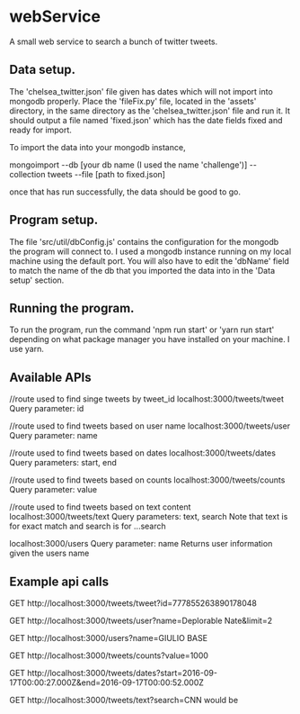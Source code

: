 # webService
A small web service to search a bunch of twitter tweets.

## Data setup.
The 'chelsea_twitter.json' file given has dates which will not import into mongodb properly.
Place the 'fileFix.py' file, located in the 'assets' directory, in the same directory as the
'chelsea_twitter.json' file and run it.
It should output a file named 'fixed.json' which has the date fields fixed and ready for import.

To import the data into your mongodb instance,

mongoimport --db [your db name (I used the name 'challenge')] --collection tweets --file [path to fixed.json]

once that has run successfully, the data should be good to go.

## Program setup.
The file 'src/util/dbConfig.js' contains the configuration for the mongodb the program will connect to.
I used a mongodb instance running on my local machine using the default port.  You will also have to edit
the 'dbName' field to match the name of the db that you imported the data into in the 'Data setup' section.

## Running the program.
To run the program, run the command 'npm run start' or 'yarn run start' depending on what package manager you have installed on your machine.
I use yarn.

## Available APIs
//route used to find singe tweets by tweet_id
localhost:3000/tweets/tweet
Query parameter: id


//route used to find tweets based on user name
localhost:3000/tweets/user
Query parameter: name

//route used to find tweets based on dates
localhost:3000/tweets/dates
Query parameters: start, end

//route used to find tweets based on counts
localhost:3000/tweets/counts
Query parameter: value

//route used to find tweets based on text content
localhost:3000/tweets/text
Query parameters: text, search
Note that text is for exact match and search is for ...search

localhost:3000/users
Query parameter: name
Returns user information given the users name

## Example api calls
GET http://localhost:3000/tweets/tweet?id=777855263890178048

GET http://localhost:3000/tweets/user?name=Deplorable Nate&limit=2

GET http://localhost:3000/users?name=GIULIO BASE

GET http://localhost:3000/tweets/counts?value=1000

GET http://localhost:3000/tweets/dates?start=2016-09-17T00:00:27.000Z&end=2016-09-17T00:00:52.000Z

GET http://localhost:3000/tweets/text?search=CNN would be